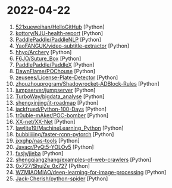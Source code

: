 # 2022-04-22

1. [521xueweihan/HelloGitHub](https://github.com/521xueweihan/HelloGitHub "分享 GitHub 上有趣、入门级的开源项目。Share interesting, entry-level open source projects on GitHub.") [Python]
2. [kottory/NJU-health-report](https://github.com/kottory/NJU-health-report "用于在 GitHub Action 上部署南京大学每日健康填报自动打卡脚本") [Python]
3. [PaddlePaddle/PaddleNLP](https://github.com/PaddlePaddle/PaddleNLP "Easy-to-use and Fast NLP library with awesome model zoo, supporting wide-range of NLP tasks from research to industrial applications.") [Python]
4. [YaoFANGUK/video-subtitle-extractor](https://github.com/YaoFANGUK/video-subtitle-extractor "视频硬字幕提取，生成srt文件。无需申请第三方API，本地实现文本识别。基于深度学习的视频字幕提取框架，包含字幕区域检测、字幕内容提取。A GUI tool for extracting hard-coded subtitle (hardsub) from videos and generating srt files.") [Python]
5. [hhyo/Archery](https://github.com/hhyo/Archery "SQL 审核查询平台") [Python]
6. [F6JO/Suture_Box](https://github.com/F6JO/Suture_Box "集合渗透测试常用工具进行一键扫描的缝合怪") [Python]
7. [PaddlePaddle/PaddleX](https://github.com/PaddlePaddle/PaddleX "PaddlePaddle End-to-End Development Toolkit（『飞桨』深度学习全流程开发工具）") [Python]
8. [DawnFlame/POChouse](https://github.com/DawnFlame/POChouse "POC&EXP仓库、hvv弹药库、Nday、1day") [Python]
9. [zeusees/License-Plate-Detector](https://github.com/zeusees/License-Plate-Detector "基于Yolov5车牌检测,更快更准.") [Python]
10. [zhouzhouprogram/Shadowrocket-ADBlock-Rules](https://github.com/zhouzhouprogram/Shadowrocket-ADBlock-Rules "提供多款 Shadowrocket 规则，带广告过滤功能。用于 iOS 未越狱设备选择性地自动翻墙。") [Python]
11. [jumpserver/jumpserver](https://github.com/jumpserver/jumpserver "JumpServer 是全球首款开源的堡垒机，是符合 4A 的专业运维安全审计系统。") [Python]
12. [TurboWay/bigdata_analyse](https://github.com/TurboWay/bigdata_analyse "大数据分析项目") [Python]
13. [shengxinjing/it-roadmap](https://github.com/shengxinjing/it-roadmap "大圣的前端学习路线图") [Python]
14. [jackfrued/Python-100-Days](https://github.com/jackfrued/Python-100-Days "Python - 100天从新手到大师") [Python]
15. [tr0uble-mAker/POC-bomber](https://github.com/tr0uble-mAker/POC-bomber "利用大量高威胁poc/exp快速获取目标权限，用于渗透和红队快速打点") [Python]
16. [XX-net/XX-Net](https://github.com/XX-net/XX-Net "A proxy tool to bypass GFW.") [Python]
17. [lawlite19/MachineLearning_Python](https://github.com/lawlite19/MachineLearning_Python "机器学习算法python实现") [Python]
18. [bubbliiiing/faster-rcnn-pytorch](https://github.com/bubbliiiing/faster-rcnn-pytorch "这是一个faster-rcnn的pytorch实现的库，可以利用voc数据集格式的数据进行训练。") [Python]
19. [jxxghp/nas-tools](https://github.com/jxxghp/nas-tools "电影、电视剧、动漫自动PT下载、聚合搜索、智能识别重命名、硬链接媒体库整理、PT保种签到等") [Python]
20. [Javacr/PyQt5-YOLOv5](https://github.com/Javacr/PyQt5-YOLOv5 "YOLOv5检测界面-PyQt5实现") [Python]
21. [fxsjy/jieba](https://github.com/fxsjy/jieba "结巴中文分词") [Python]
22. [shengqiangzhang/examples-of-web-crawlers](https://github.com/shengqiangzhang/examples-of-web-crawlers "一些非常有趣的python爬虫例子,对新手比较友好,主要爬取淘宝、天猫、微信、微信读书、豆瓣、QQ等网站。(Some interesting examples of python crawlers that are friendly to beginners. )") [Python]
23. [0x727/ShuiZe_0x727](https://github.com/0x727/ShuiZe_0x727 "信息收集自动化工具") [Python]
24. [WZMIAOMIAO/deep-learning-for-image-processing](https://github.com/WZMIAOMIAO/deep-learning-for-image-processing "deep learning for image processing including classification and object-detection etc.") [Python]
25. [Jack-Cherish/python-spider](https://github.com/Jack-Cherish/python-spider "🌈Python3网络爬虫实战：淘宝、京东、网易云、B站、12306、抖音、笔趣阁、漫画小说下载、音乐电影下载等") [Python]
